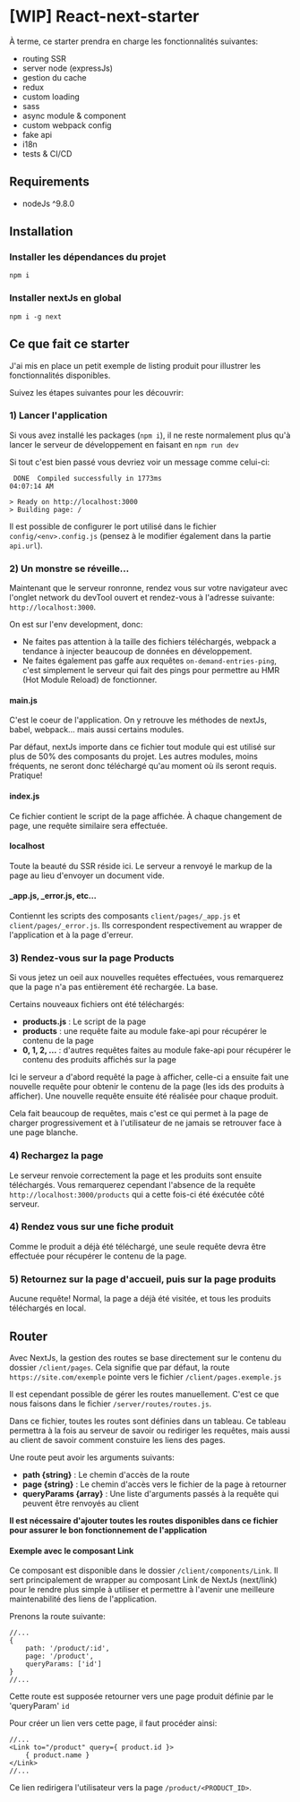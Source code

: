 # [WIP] React-next-starter

À terme, ce starter prendra en charge les fonctionnalités suivantes:

- routing SSR
- server node (expressJs)
- gestion du cache
- redux
- custom loading
- sass
- async module & component
- custom webpack config
- fake api
- i18n
- tests & CI/CD

## Requirements

- nodeJs ^9.8.0


## Installation

### Installer les dépendances du projet
`npm i`

### Installer nextJs en global

`npm i -g next`


## Ce que fait ce starter

J'ai mis en place un petit exemple de listing produit pour illustrer les fonctionnalités disponibles.

Suivez les étapes suivantes pour les découvrir:

### 1) Lancer l'application

Si vous avez installé les packages (`npm i`), il ne reste normalement plus qu'à lancer le serveur de développement
en faisant en `npm run dev`

Si tout c'est bien passé vous devriez voir un message comme celui-ci:

```
 DONE  Compiled successfully in 1773ms                                                         04:07:14 AM

> Ready on http://localhost:3000
> Building page: /

```

Il est possible de configurer le port utilisé dans le fichier `config/<env>.config.js` 
(pensez à le modifier également dans la partie `api.url`).

### 2) Un monstre se réveille...

 Maintenant que le serveur ronronne, rendez vous sur votre navigateur avec l'onglet 
 network du devTool ouvert et rendez-vous à l'adresse suivante: `http://localhost:3000`.
 
On est sur l'env development, donc:
 - Ne faites pas attention à la taille des fichiers téléchargés, webpack a tendance à injecter
 beaucoup de données en développement.
 - Ne faites également pas gaffe aux requêtes `on-demand-entries-ping`, 
 c'est simplement le serveur qui fait des pings pour permettre au HMR (Hot Module Reload) de fonctionner.
 
 
#### main.js

C'est le coeur de l'application. On y retrouve les méthodes de nextJs, babel, webpack... mais aussi
certains modules. 

Par défaut, nextJs importe dans ce fichier tout module qui est utilisé sur plus de
50% des composants du projet. Les autres modules, moins fréquents, ne seront donc téléchargé qu'au moment
où ils seront requis. Pratique!

#### index.js

Ce fichier contient le script de la page affichée. À chaque changement de page, une requête similaire
sera effectuée.
 
 
#### localhost

Toute la beauté du SSR réside ici. Le serveur a renvoyé le markup de la page au lieu d'envoyer un document vide. 

#### _app.js, _error.js, etc...

Contiennt les scripts des composants `client/pages/_app.js` et `client/pages/_error.js`. Ils correspondent
respectivement au wrapper de l'application et à la page d'erreur. 

### 3) Rendez-vous sur la page Products

 Si vous jetez un oeil aux nouvelles requêtes effectuées, vous remarquerez que la page n'a pas entièrement été rechargée. La base.
 
 Certains nouveaux fichiers ont été téléchargés:
 - **products.js** : Le script de la page
 - **products** : une requête faite au module fake-api pour récupérer le contenu de la page
 - **0, 1, 2, ...** : d'autres requêtes faites au module fake-api pour récupérer le contenu des produits affichés sur la page  
 
 Ici le serveur a d'abord requêté la page à afficher, celle-ci a ensuite fait une nouvelle requête pour
 obtenir le contenu de la page (les ids des produits à afficher). Une nouvelle requête ensuite été réalisée
 pour chaque produit.
 
 Cela fait beaucoup de requêtes, mais c'est ce qui permet à la page de charger progressivement et à l'utilisateur
 de ne jamais se retrouver face à une page blanche.
 
 ### 4) Rechargez la page
 
 Le serveur renvoie correctement la page et les produits sont ensuite téléchargés. Vous remarquerez
 cependant l'absence de la requête `http://localhost:3000/products` qui a cette fois-ci été éxécutée
 côté serveur.
 
 ### 4) Rendez vous sur une fiche produit
 
 Comme le produit a déjà été téléchargé, une seule requête devra être effectuée pour récupérer
 le contenu de la page.
 
 ### 5) Retournez sur la page d'accueil, puis sur la page produits
 
 Aucune requête! Normal, la page a déjà été visitée, et tous les produits téléchargés en local.
    
## Router

Avec NextJs, la gestion des routes se base directement sur le contenu du dossier `/client/pages`.
Cela signifie que par défaut, la route `https://site.com/exemple` pointe vers le fichier `/client/pages.exemple.js`

Il est cependant possible de gérer les routes manuellement. C'est ce que nous faisons dans le fichier `/server/routes/routes.js`.


Dans ce fichier, toutes les routes sont définies dans un tableau. Ce tableau permettra à la fois au serveur de savoir
ou rediriger les requêtes, mais aussi au client de savoir comment constuire les liens des pages.

Une route peut avoir les arguments suivants: 

- **path {string}** : Le chemin d'accès de la route
- **page {string}** : Le chemin d'accès vers le fichier de la page à retourner
- **queryParams {array}** : Une liste d'arguments passés à la requête qui peuvent être renvoyés au client

**Il est nécessaire d'ajouter toutes les routes disponibles dans ce fichier pour assurer le bon fonctionnement de l'application**


#### Exemple avec le composant Link

Ce composant est disponible dans le dossier `/client/components/Link`. Il sert principalement de wrapper au
composant Link de NextJs (next/link) pour le rendre plus simple à utiliser et permettre à l'avenir une meilleure
maintenabilité des liens de l'application.

Prenons la route suivante:

```
//...
{
    path: '/product/:id',
    page: '/product',
    queryParams: ['id']
}
//...
```

Cette route est supposée retourner vers une page produit définie par le 'queryParam' `id`

Pour créer un lien vers cette page, il faut procéder ainsi:

```
//...
<Link to="/product" query={ product.id }>
    { product.name }
</Link>
//...

```

Ce lien redirigera l'utilisateur vers la page `/product/<PRODUCT_ID>`. 
